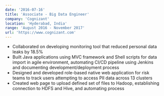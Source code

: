```yaml
---
date: '2016-07-16'
title: 'Associate - Big Data Engineer'
company: 'Cognizant'
location: 'Hyderabad, India'
range: 'August 2016 - November 2017'
url: 'https://www.cognizant.com'
---
```


<!-- - Write modern, performant, maintainable code for a diverse array of client and internal projects
- Communicate with multi-disciplinary teams of engineers, designers, producers, and clients on a daily basis -->

- Collaborated on developing monitoring tool that reduced personal data leaks by 18.5%
- Built Java applications using MVC framework and Shell scripts for data import in agile environment, automating CI/CD pipeline using Jenkins and documenting development/deployment process
- Designed and developed role-based native web application for risk teams to track users attempting to access PII data across 13 clusters
- Created web page to upload defined set of files to Hadoop, establishing connection to HDFS and Hive, and automating process
